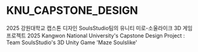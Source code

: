 # KNU_CAPSTONE_DESIGN
2025 강원대학교 캡스톤 디자인 SoulsStudio팀의 유니티 미로-소울라이크 3D 게임 프로젝트
2025 Kangwon National University's Capstone Design Project : Team SoulsStudio's 3D Unity Game 'Maze Soulslike' 